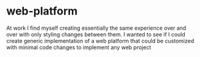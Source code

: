 # web-platform
At work I find myself creating essentially the same experience over and over with only styling changes between them. I wanted to see if I could create generic implementation of a web platform that could be customized with minimal code changes to implement any web project
